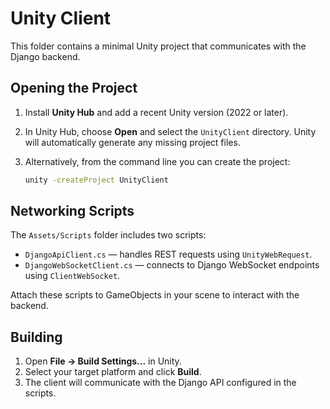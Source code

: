 # Unity Client

This folder contains a minimal Unity project that communicates with the Django backend.

## Opening the Project

1. Install **Unity Hub** and add a recent Unity version (2022 or later).
2. In Unity Hub, choose **Open** and select the `UnityClient` directory. Unity will automatically generate any missing project files.
3. Alternatively, from the command line you can create the project:

   ```bash
   unity -createProject UnityClient
   ```

## Networking Scripts

The `Assets/Scripts` folder includes two scripts:

- `DjangoApiClient.cs` &mdash; handles REST requests using `UnityWebRequest`.
- `DjangoWebSocketClient.cs` &mdash; connects to Django WebSocket endpoints using `ClientWebSocket`.

Attach these scripts to GameObjects in your scene to interact with the backend.

## Building

1. Open **File → Build Settings...** in Unity.
2. Select your target platform and click **Build**.
3. The client will communicate with the Django API configured in the scripts.

